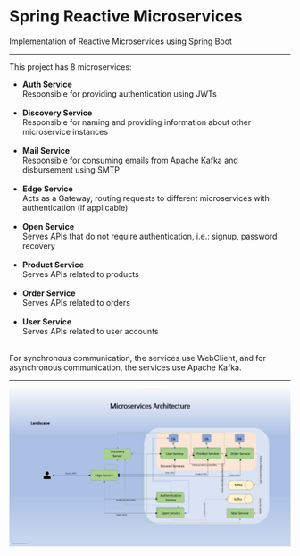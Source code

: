 # Spring Reactive Microservices
Implementation of Reactive Microservices using Spring Boot
<hr>
<div>
    This project has 8 microservices:
  <ul>
    <li>
      <strong>Auth Service</strong>
      <section>Responsible for providing authentication using JWTs</section>
    </li>
    <br>
    <li>
      <strong>Discovery Service</strong>
      <section>Responsible for naming and providing information about other microservice instances</section>
    </li>
	<br>
	<li>
      <strong>Mail Service</strong>
      <section>Responsible for consuming emails from Apache Kafka and disbursement using SMTP</section>
	</li>
    <br>
    <li>
      <strong>Edge Service</strong>
      <section>Acts as a Gateway, routing requests to different microservices with authentication (if applicable)</section>
    </li>
    <br>
    <li>
      <strong>Open Service</strong>
      <section>
        Serves APIs that do not require authentication, i.e.: signup, password recovery
      </section>
    </li>
    <br>
    <li>
      <strong>Product Service</strong>
      <section>
        Serves APIs related to products
      </section>
    </li>
    <br>
    <li>
      <strong>Order Service</strong>
      <section>
        Serves APIs related to orders
      </section>
    </li>
    <br>
    <li>
      <strong>User Service</strong>
      <section>
        Serves APIs related to user accounts
      </section>
    </li>
  </ul>
</div>
<br>
<div>
  For synchronous communication, the services use WebClient, and for asynchronous communication, the services use Apache Kafka.
</div>
<hr>
<div>
	<img src="https://github.com/hossensyedriadh/spring-microservices-demo/blob/main/Diagram.png" alt="diagram" width="1080px">
</div>
